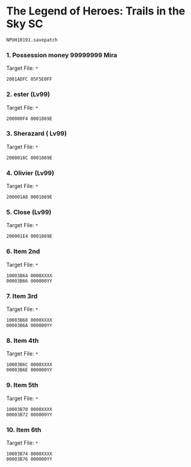#  The Legend of Heroes: Trails in the Sky SC

`NPUH10191.savepatch`

### 1. Possession money 99999999 Mira

Target File: `*`

```
2001ADFC 05F5E0FF
```

### 2. ester (Lv99)

Target File: `*`

```
200000F4 0001869E
```

### 3. Sherazard ( Lv99)

Target File: `*`

```
2000016C 0001869E
```

### 4. Olivier (Lv99)

Target File: `*`

```
200001A8 0001869E
```

### 5. Close (Lv99) 

Target File: `*`

```
200001E4 0001869E
```

### 6. Item 2nd

Target File: `*`

```
10003B64 0000XXXX
00003B66 000000YY
```

### 7. Item 3rd

Target File: `*`

```
10003B68 0000XXXX
00003B6A 000000YY
```

### 8. Item 4th

Target File: `*`

```
10003B6C 0000XXXX
00003B6E 000000YY
```

### 9. Item 5th

Target File: `*`

```
10003B70 0000XXXX
00003B72 000000YY
```

### 10. Item 6th

Target File: `*`

```
10003B74 0000XXXX
00003B76 000000YY
```

